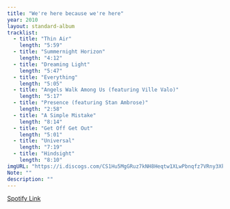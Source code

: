 ```yaml
---
title: "We're here because we're here"
year: 2010
layout: standard-album
tracklist:
  - title: "Thin Air"
    length: "5:59"
  - title: "Summernight Horizon"
    length: "4:12"
  - title: "Dreaming Light"
    length: "5:47"
  - title: "Everything"
    length: "5:05"
  - title: "Angels Walk Among Us (featuring Ville Valo)"
    length: "5:17"
  - title: "Presence (featuring Stan Ambrose)"
    length: "2:58"
  - title: "A Simple Mistake"
    length: "8:14"
  - title: "Get Off Get Out"
    length: "5:01"
  - title: "Universal"
    length: "7:19"
  - title: "Hindsight"
    length: "8:10"
imgURL: "https://i.discogs.com/CS1Hu5MgGRuz7kNH8Heqtw1XLwPbnqfz7VRny3XkZsM/rs:fit/g:sm/q:90/h:400/w:400/czM6Ly9kaXNjb2dz/LWRhdGFiYXNlLWlt/YWdlcy9SLTYxNzUw/ODctMTQzMzk0NDg5/MC05NjU4LmpwZWc.jpeg"
Note: ""
description: ""
---
```

[Spotify Link]()
